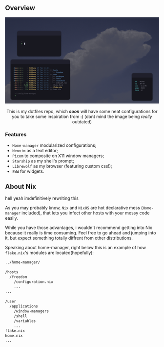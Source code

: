 
## Overview

<div align="center">
<img src="showcase/image01.png" alt="showcase">

<br>

This is my dotfiles repo, which ***soon*** will have some neat configurations for you to take some inspiration from :)
(dont mind the image being *really* outdated)


</div>

### Features

* <code>Home-manager</code> modularized configurations;
* <code>Neovim</code> as a text editor;
* <code>Picom</code> to composite on X11 window managers;
* <code>Starship</code> as my shell's prompt;
* <code>Librewolf</code> as my browser (featuring custom css!);
* <code>EWW</code> for widgets.

## About Nix

hell yeah imdefinitively rewriting this

As you may probably know, <code>Nix</code> and <code>NixOS</code> are hot declarative mess (<code>Home-manager</code> included), that lets you infect other hosts with your messy code easily.

While you have those advantages, i wouldn't recommend getting into Nix because it really is time consuming. Feel free to go ahead and jumping into it, but expect something totally diffrent from other distributions.

Speaking about home-manager, right below this is an example of how <code>flake.nix</code>'s modules are located(hopefully):

    ../home-manager/

    /hosts
      /freedom
        /configuration.nix
        ...
    ...

    /user
      /applications
        /window-managers
        /shell
        /variables
        ...
    flake.nix
    home.nix
    ...
